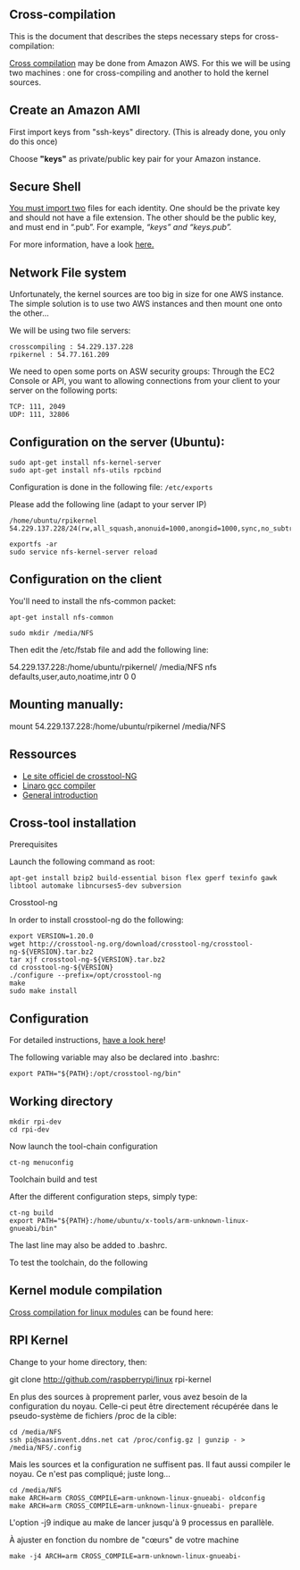 Cross-compilation
-----------------

This is the document that describes the steps necessary steps for cross-compilation:


[Cross compilation](http://www.chicoree.fr/w/Compilation_crois%C3%A9e_facile_pour_Raspberry_Pi) may be done from Amazon AWS. For this we will be using two machines : one for cross-compiling and another to hold the kernel sources.





Create an Amazon AMI
--------------------

First import keys from "ssh-keys" directory. (This is already done, you only do this once)

Choose **"keys"** as private/public key pair for your Amazon instance.



Secure Shell
------------
[You must import two](http://www.vkick.com/?p=261) files for each identity. One should be the private key and should not have a file extension. The other should be the public key, and must end in “.pub”. 
For example, *“keys” and “keys.pub”.*

For more information, have a look [here.](http://superuser.com/questions/577124/how-to-connect-to-aws-ec2-instance-from-chromebook-pixel)



Network File system
-------------------

Unfortunately, the kernel sources are too big in size for one AWS instance. The simple solution is to use two AWS instances and then mount one onto the other...

We will be using two file servers:


    crosscompiling : 54.229.137.228
    rpikernel : 54.77.161.209

We need to open some ports on ASW security groups:
Through the EC2 Console or API, you want to allowing connections from your client to your server on the following ports:

    TCP: 111, 2049
    UDP: 111, 32806

Configuration on the server (Ubuntu):
-------------------------------------

    sudo apt-get install nfs-kernel-server
    sudo apt-get install nfs-utils rpcbind

Configuration is done in the following file:
`/etc/exports`

 Please add the following line (adapt to your server IP)


    /home/ubuntu/rpikernel 54.229.137.228/24(rw,all_squash,anonuid=1000,anongid=1000,sync,no_subtree_check)

    exportfs -ar
    sudo service nfs-kernel-server reload



Configuration on the client
---------------------------

You'll need to install the nfs-common packet:

    apt-get install nfs-common

    sudo mkdir /media/NFS

Then edit the /etc/fstab file and add the following line:

54.229.137.228:/home/ubuntu/rpikernel/ /media/NFS nfs defaults,user,auto,noatime,intr 0 0

Mounting manually:
------------------

mount 54.229.137.228:/home/ubuntu/rpikernel /media/NFS

Ressources
----------

 - [Le site officiel de 
   crosstool-NG](https://github.com/crosstool-ng/crosstool-ng)
 - [Linaro gcc compiler](http://elinux.org/RPi_Linaro_GCC_Compilation)
 - [General
   introduction](http://www.bootc.net/archives/2012/05/26/how-to-build-a-cross-compiler-for-your-raspberry-pi/)



Cross-tool installation
-----------------------

Prerequisites

Launch the following command as root:

    apt-get install bzip2 build-essential bison flex gperf texinfo gawk libtool automake libncurses5-dev subversion

Crosstool-ng

In order to install crosstool-ng do the following: 

    export VERSION=1.20.0
    wget http://crosstool-ng.org/download/crosstool-ng/crosstool-ng-${VERSION}.tar.bz2
    tar xjf crosstool-ng-${VERSION}.tar.bz2
    cd crosstool-ng-${VERSION}
    ./configure --prefix=/opt/crosstool-ng
    make
    sudo make install

Configuration
-------------

For detailed instructions, [have a look here](http://www.chicoree.fr/w/Compilation_crois%C3%A9e_facile_pour_Raspberry_Pi)!

The following variable may also be declared into .bashrc:

    export PATH="${PATH}:/opt/crosstool-ng/bin"



Working directory
-----------------

    mkdir rpi-dev
    cd rpi-dev

Now launch the tool-chain configuration

    ct-ng menuconfig
Toolchain build and test

After the different configuration steps, simply type:

    ct-ng build
    export PATH="${PATH}:/home/ubuntu/x-tools/arm-unknown-linux-gnueabi/bin"

The last line may also be added to .bashrc.

To test the toolchain, do the following


Kernel module compilation
--------------------------




[Cross compilation for linux modules](http://www.chicoree.fr/w/Compilation_crois%C3%A9e_d%27un_module_Linux_pour_Rasberry_Pi) can be found here:

RPI Kernel
----------

Change to your home directory, then:

git clone http://github.com/raspberrypi/linux rpi-kernel

En plus des sources à proprement parler, vous avez besoin de la configuration du noyau. Celle-ci peut être directement récupérée dans le pseudo-système de fichiers /proc de la cible:

    cd /media/NFS
    ssh pi@saasinvent.ddns.net cat /proc/config.gz | gunzip - > /media/NFS/.config



Mais les sources et la configuration ne suffisent pas. Il faut aussi compiler le noyau. Ce n'est pas compliqué; juste long…

    cd /media/NFS 
    make ARCH=arm CROSS_COMPILE=arm-unknown-linux-gnueabi- oldconfig
    make ARCH=arm CROSS_COMPILE=arm-unknown-linux-gnueabi- prepare

L'option -j9 indique au make de lancer jusqu'à 9 processus en parallèle.

À ajuster en fonction du nombre de "cœurs" de votre machine

    make -j4 ARCH=arm CROSS_COMPILE=arm-unknown-linux-gnueabi-











